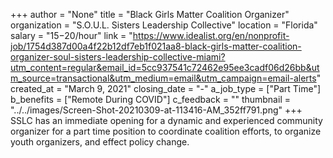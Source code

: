 +++
author = "None"
title = "Black Girls Matter Coalition Organizer"
organization = "S.O.U.L. Sisters Leadership Collective"
location = "Florida"
salary = "$15-$20/hour"
link = "https://www.idealist.org/en/nonprofit-job/1754d387d00a4f22b12df7eb1f021aa8-black-girls-matter-coalition-organizer-soul-sisters-leadership-collective-miami?utm_content=regular&email_id=5cc937541c72462e95ee3cadf06d26bb&utm_source=transactional&utm_medium=email&utm_campaign=email-alerts"
created_at = "March 9, 2021"
closing_date = "-"
a_job_type = ["Part Time"]
b_benefits = ["Remote During COVID"]
c_feedback = ""
thumbnail = "../../images/Screen-Shot-20210309-at-113416-AM_352ff791.png"
+++
SSLC has an immediate opening for a dynamic and experienced community organizer for a part time position to coordinate coalition efforts, to organize youth organizers, and effect policy change.